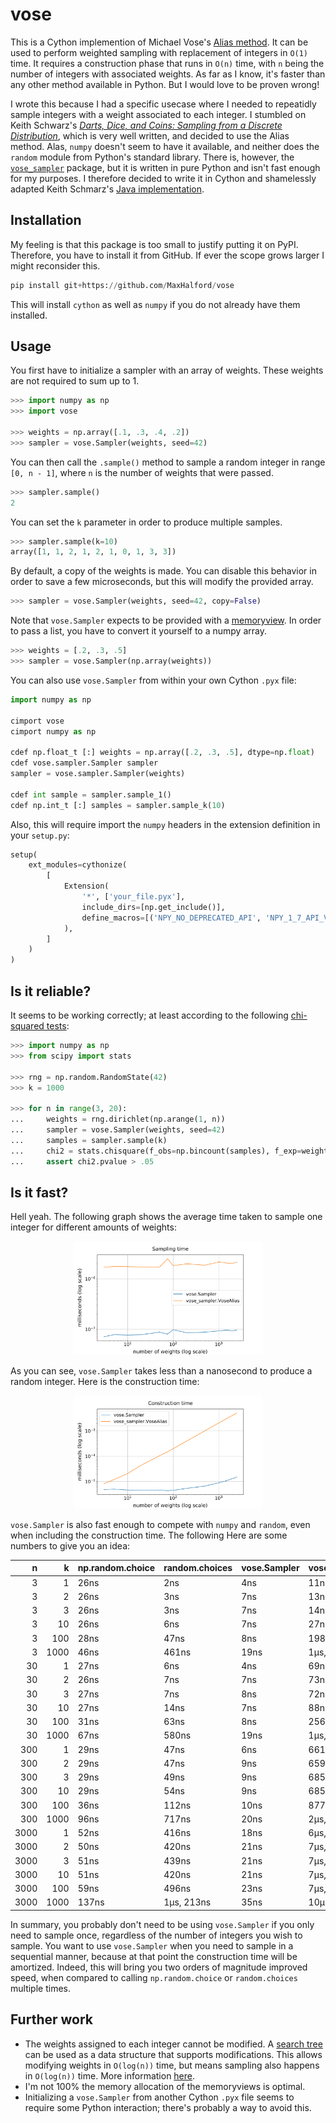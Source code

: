 # vose

This is a Cython implemention of Michael Vose's [Alias method](https://www.wikiwand.com/en/Alias_method). It can be used to perform weighted sampling with replacement of integers in `O(1)` time. It requires a construction phase that runs in `O(n)` time, with `n` being the number of integers with associated weights. As far as I know, it's faster than any other method available in Python. But I would love to be proven wrong!

I wrote this because I had a specific usecase where I needed to repeatidly sample integers with a weight associated to each integer. I stumbled on Keith Schwarz's [*Darts, Dice, and Coins: Sampling from a Discrete Distribution*](https://www.keithschwarz.com/darts-dice-coins/), which is very well written, and decided to use the Alias method. Alas, `numpy` doesn't seem to have it available, and neither does the `random` module from Python's standard library. There is, however, the [`vose_sampler`](https://github.com/asmith26/Vose-Alias-Method) package, but it is written in pure Python and isn't fast enough for my purposes. I therefore decided to write it in Cython and shamelessly adapted Keith Schmarz's [Java implementation](https://www.keithschwarz.com/interesting/code/?dir=alias-method).

## Installation

My feeling is that this package is too small to justify putting it on PyPI. Therefore, you have to install it from GitHub. If ever the scope grows larger I might reconsider this.

```py
pip install git+https://github.com/MaxHalford/vose
```

This will install `cython` as well as `numpy` if you do not already have them installed.

## Usage

You first have to initialize a sampler with an array of weights. These weights are not required to sum up to 1.

```py
>>> import numpy as np
>>> import vose

>>> weights = np.array([.1, .3, .4, .2])
>>> sampler = vose.Sampler(weights, seed=42)

```

You can then call the `.sample()` method to sample a random integer in range `[0, n - 1]`, where `n` is the number of weights that were passed.

```py
>>> sampler.sample()
2

```

You can set the `k` parameter in order to produce multiple samples.

```py
>>> sampler.sample(k=10)
array([1, 1, 2, 1, 2, 1, 0, 1, 3, 3])

```

By default, a copy of the weights is made. You can disable this behavior in order to save a few microseconds, but this will modify the provided array.

```py
>>> sampler = vose.Sampler(weights, seed=42, copy=False)

```

Note that `vose.Sampler` expects to be provided with a [memoryview](https://docs.python.org/3/c-api/memoryview.html). In order to pass a list, you have to convert it yourself to a numpy array.

```py
>>> weights = [.2, .3, .5]
>>> sampler = vose.Sampler(np.array(weights))

```

You can also use `vose.Sampler` from within your own Cython `.pyx` file:

```py
import numpy as np

cimport vose
cimport numpy as np

cdef np.float_t [:] weights = np.array([.2, .3, .5], dtype=np.float)
cdef vose.sampler.Sampler sampler
sampler = vose.sampler.Sampler(weights)

cdef int sample = sampler.sample_1()
cdef np.int_t [:] samples = sampler.sample_k(10)
```

Also, this will require import the `numpy` headers in the extension definition in your `setup.py`:

```py
setup(
    ext_modules=cythonize(
        [
            Extension(
                '*', ['your_file.pyx'],
                include_dirs=[np.get_include()],
                define_macros=[('NPY_NO_DEPRECATED_API', 'NPY_1_7_API_VERSION')]
            ),
        ]
    )
)
```

## Is it reliable?

It seems to be working correctly; at least according to the following [chi-squared tests](https://www.wikiwand.com/en/Chi-squared_test):

```py
>>> import numpy as np
>>> from scipy import stats

>>> rng = np.random.RandomState(42)
>>> k = 1000

>>> for n in range(3, 20):
...     weights = rng.dirichlet(np.arange(1, n))
...     sampler = vose.Sampler(weights, seed=42)
...     samples = sampler.sample(k)
...     chi2 = stats.chisquare(f_obs=np.bincount(samples), f_exp=weights * k)
...     assert chi2.pvalue > .05

```

## Is it fast?

Hell yeah. The following graph shows the average time taken to sample one integer for different amounts of weights:

<div align="center">
    <img width="60%" src="figures/sampling_time.svg">
</div>

As you can see, `vose.Sampler` takes less than a nanosecond to produce a random integer. Here is the construction time:

<div align="center">
    <img width="60%" src="figures/construction_time.svg">
</div>

`vose.Sampler` is also fast enough to compete with `numpy` and `random`, even when including the construction time. The following Here are some numbers to give you an idea:

|    n |    k | np.random.choice   | random.choices   | vose.Sampler   | vose_sampler.VoseAlias   |
|-----:|-----:|:-------------------|:-----------------|:---------------|:-------------------------|
|    3 |    1 | 26ns               | 2ns              | 4ns            | 11ns                     |
|    3 |    2 | 26ns               | 3ns              | 7ns            | 13ns                     |
|    3 |    3 | 26ns               | 3ns              | 7ns            | 14ns                     |
|    3 |   10 | 26ns               | 6ns              | 7ns            | 27ns                     |
|    3 |  100 | 28ns               | 47ns             | 8ns            | 198ns                    |
|    3 | 1000 | 46ns               | 461ns            | 19ns           | 1μs, 887ns               |
|   30 |    1 | 27ns               | 6ns              | 4ns            | 69ns                     |
|   30 |    2 | 26ns               | 7ns              | 7ns            | 73ns                     |
|   30 |    3 | 27ns               | 7ns              | 8ns            | 72ns                     |
|   30 |   10 | 27ns               | 14ns             | 7ns            | 88ns                     |
|   30 |  100 | 31ns               | 63ns             | 8ns            | 256ns                    |
|   30 | 1000 | 67ns               | 580ns            | 19ns           | 1μs, 935ns               |
|  300 |    1 | 29ns               | 47ns             | 6ns            | 661ns                    |
|  300 |    2 | 29ns               | 47ns             | 9ns            | 659ns                    |
|  300 |    3 | 29ns               | 49ns             | 9ns            | 685ns                    |
|  300 |   10 | 29ns               | 54ns             | 9ns            | 685ns                    |
|  300 |  100 | 36ns               | 112ns            | 10ns           | 877ns                    |
|  300 | 1000 | 96ns               | 717ns            | 20ns           | 2μs, 599ns               |
| 3000 |    1 | 52ns               | 416ns            | 18ns           | 6μs, 988ns               |
| 3000 |    2 | 50ns               | 420ns            | 21ns           | 7μs, 39ns                |
| 3000 |    3 | 51ns               | 439ns            | 21ns           | 7μs, 102ns               |
| 3000 |   10 | 51ns               | 420ns            | 21ns           | 7μs, 332ns               |
| 3000 |  100 | 59ns               | 496ns            | 23ns           | 7μs, 349ns               |
| 3000 | 1000 | 137ns              | 1μs, 213ns       | 35ns           | 10μs, 190ns              |


In summary, you probably don't need to be using `vose.Sampler` if you only need to sample once, regardless of the number of integers you wish to sample. You want to use `vose.Sampler` when you need to sample in a sequential manner, because at that point the construction time will be amortized. Indeed, this will bring you two orders of magnitude improved speed, when compared to calling `np.random.choice` or `random.choices` multiple times.

## Further work

- The weights assigned to each integer cannot be modified. A [search tree](https://www.wikiwand.com/en/Search_tree) can be used as a data structure that supports modifications. This allows modifying weights in `O(log(n))` time, but means sampling also happens in `O(log(n))` time. More information [here](https://stackoverflow.com/questions/34247459/an-efficient-version-alternative-to-the-alias-method-that-samples-without-replac).
- I'm not 100% the memory allocation of the memoryviews is optimal.
- Initializing a `vose.Sampler` from another Cython `.pyx` file seems to require some Python interaction; there's probably a way to avoid this.
